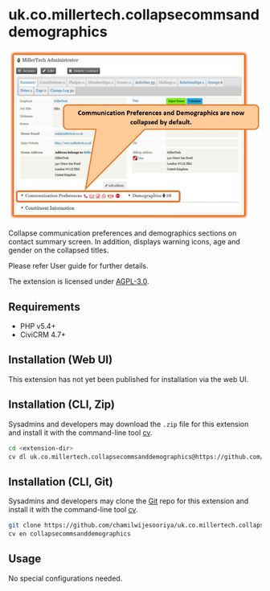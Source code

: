 # uk.co.millertech.collapsecommsanddemographics

![Screenshot](images/screenshot.png)

Collapse communication preferences and demographics sections on contact summary screen. In addition, displays warning icons, age and gender on the collapsed titles. 

Please refer User guide for further details.

The extension is licensed under [AGPL-3.0](LICENSE.txt).

## Requirements

* PHP v5.4+
* CiviCRM 4.7+

## Installation (Web UI)

This extension has not yet been published for installation via the web UI.

## Installation (CLI, Zip)

Sysadmins and developers may download the `.zip` file for this extension and
install it with the command-line tool [cv](https://github.com/civicrm/cv).

```bash
cd <extension-dir>
cv dl uk.co.millertech.collapsecommsanddemographics@https://github.com/chamilwijesooriya/uk.co.millertech.collapsecommsanddemographics/archive/master.zip
```

## Installation (CLI, Git)

Sysadmins and developers may clone the [Git](https://en.wikipedia.org/wiki/Git) repo for this extension and
install it with the command-line tool [cv](https://github.com/civicrm/cv).

```bash
git clone https://github.com/chamilwijesooriya/uk.co.millertech.collapsecommsanddemographics.git
cv en collapsecommsanddemographics
```

## Usage

No special configurations needed.
